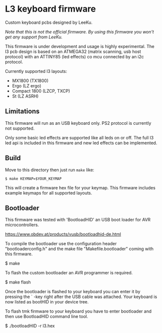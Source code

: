 L3 keyboard firmware
====================
Custom keyboard pcbs designed by LeeKu.

*Note that this is not the official firmware. By using this firmware you won't get any
support from LeeKu.*

This firmware is under development and usage is highly experimental. The l3 pcb design is based
on an ATMEGA32 (matrix scanning, usb host protocol) with an ATTINY85 (led effects)
co mcu connected by an i2c protocol.

Currently supported l3 layouts:

* MX1800 (TX1800)
* Ergo (LZ ergo)
* Compact 1800 (LZCP, TXCP)
* St (LZ ASRH)

Limitations
-----------

This firmware will run as an USB keyboard only. PS2 protocol is currently not supported.

Only some basic led effects are supported like all leds on or off. The full l3 led api is included
in this firmware and new led effects can be implemented.

Build
-----
Move to this directory then just run `make` like:

    $ make KEYMAP=$YOUR_KEYMAP

This will create a firmware hex file for your keymap. This firmware includes example keymaps for
all supported layouts.

Bootloader
----------
This firmware was tested with 'BootloadHID' an USB boot loader for AVR microcontrollers.

   https://www.obdev.at/products/vusb/bootloadhid-de.html

To compile the bootloader use the configuration header "bootloaderconfig.h"
and the make file "Makefile.bootloader" coming with this firmware.

   $ make

To flash the custom bootloader an AVR programmer is required.

   $ make flash

Once the bootloader is flashed to your keyboard you can enter it by pressing the ` -key right after
the USB cable was attached. Your keyboard is now listed as bootHID in your device tree.

To flash tmk firmware to your keyboard you have to enter bootloader and then use
BootloadHID command line tool.

   $ ./bootloadHID -r l3.hex
